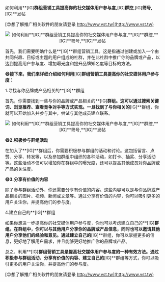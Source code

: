 如何利用**[IG]**群组营销工具提高你的社交媒体用户参与度,**[IG]**群控,**[IG]**筛号,**[IG]**发帖

[😍想了解推广相关软件的朋友请登录 http://www.vst.tw](http://www.vst.tw)

 <center><img src="https://vst.tw/MP4/tuiguang/png/8.png" alt="如何利用**[IG]**群组营销工具提高你的社交媒体用户参与度,**[IG]**群控,**[IG]**筛号,**[IG]**发帖"></center>

首先，我们需要明确什么是**[IG]**群组营销工具。这是指通过创建或加入一个由共同兴趣、目标或主题的用户组成的社群，并在此社群中推广你的品牌或产品，以达到提高用户参与度、增加曝光度和提升品牌知名度等目标的方法。

**😄接下来，我们来详细介绍如何利用**[IG]**群组营销工具提高你的社交媒体用户参与度：**

1.寻找与你品牌或产品相关的**[IG]**群组

首先，你需要找到一些与你的品牌或产品相关的**[IG]**群组。这可以通过搜索关键词、浏览推荐、查看竞争对手等方式实现。一旦找到了与你相关的**[IG]**群组，你就可以开始加入并参与其中，尝试与其他成员建立联系。

 <center><img src="https://vst.tw/MP4/tuiguang/png/7.png" alt="如何利用**[IG]**群组营销工具提高你的社交媒体用户参与度,**[IG]**群控,**[IG]**筛号,**[IG]**发帖"></center>

**😄2.积极参与群组活动**

在加入了**[IG]**群组后，你需要积极参与群组的活动和讨论。这包括留言、点赞、分享、转发等，以及参加群组中组织的各种活动，如打卡、抽奖、分享活动等。这些活动不仅可以增加你在群组中的曝光度，还可以提高其他成员对你品牌或产品的关注度。

**😄3.分享有价值的内容**

除了参与群组活动外，你还需要分享有价值的内容。这些内容可以是与你品牌或产品相关的图片、视频、新闻或文章等。通过分享有价值的内容，你可以吸引更多的用户关注你，并提高他们的参与度。

4.建立自己的**[IG]**群组

如果你想进一步提高你的社交媒体用户参与度，你也可以考虑建立自己的**[IG]**群组。在群组中，你可以与其他用户分享你的品牌或产品信息，同时也可以邀请其他用户分享他们的经验和意见。通过建立自己的**[IG]**群组，你可以掌握更多的信息，更好地了解用户需求，并且能够更好地推广你的品牌或产品。

总之，利用**[IG]**群组营销工具是提高社交媒体用户参与度的一种有效方法。通过积极参与群组活动、分享有价值的内容、建立自己的**[IG]**群组等方式，你可以吸引更多的用户关注你，并提高他们的参与度。

[😍想了解推广相关软件的朋友请登录 http://www.vst.tw](http://www.vst.tw)



